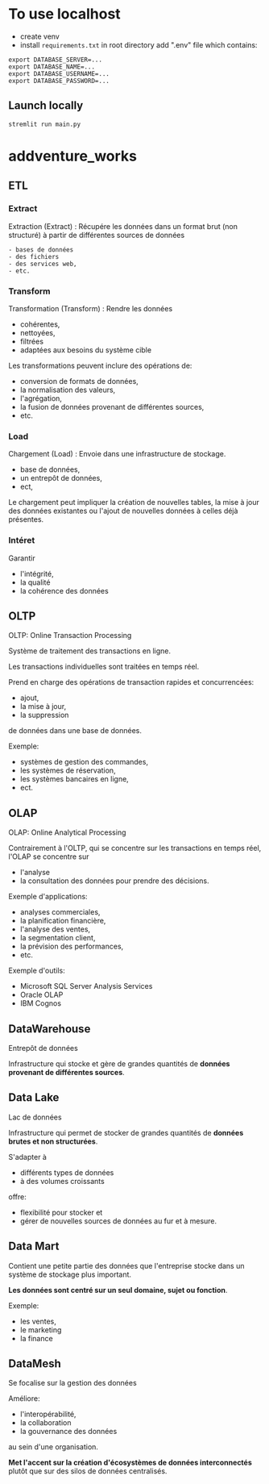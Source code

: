 # To use localhost

- create venv
- install `requirements.txt`
  in root directory add ".env" file which contains:

```
export DATABASE_SERVER=...
export DATABASE_NAME=...
export DATABASE_USERNAME=...
export DATABASE_PASSWORD=...
```

## Launch locally

```
stremlit run main.py
```

# addventure_works

## ETL

### Extract

Extraction (Extract) : Récupére les données dans un format brut (non structuré) à partir de différentes sources de données

    - bases de données
    - des fichiers
    - des services web,
    - etc.

### Transform

Transformation (Transform) : Rendre les données

- cohérentes,
- nettoyées,
- filtrées
- adaptées aux besoins du système cible

Les transformations peuvent inclure des opérations de:

- conversion de formats de données,
- la normalisation des valeurs,
- l'agrégation,
- la fusion de données provenant de différentes sources,
- etc.

### Load

Chargement (Load) : Envoie dans une infrastructure de stockage.

- base de données,
- un entrepôt de données,
- ect,

Le chargement peut impliquer la création de nouvelles tables, la mise à jour des données existantes ou l'ajout de nouvelles données à celles déjà présentes.

### Intéret

Garantir

- l'intégrité,
- la qualité
- la cohérence des données

## OLTP

OLTP: Online Transaction Processing

Système de traitement des transactions en ligne.

Les transactions individuelles sont traitées en temps réel.

Prend en charge des opérations de transaction rapides et concurrencées:

- ajout,
- la mise à jour,
- la suppression

de données dans une base de données.

Exemple:

- systèmes de gestion des commandes,
- les systèmes de réservation,
- les systèmes bancaires en ligne,
- ect.

## OLAP

OLAP: Online Analytical Processing

Contrairement à l'OLTP, qui se concentre sur les transactions en temps réel, l'OLAP se concentre sur

- l'analyse
- la consultation
  des données pour prendre des décisions.

Exemple d'applications:

- analyses commerciales,
- la planification financière,
- l'analyse des ventes,
- la segmentation client,
- la prévision des performances,
- etc.

Exemple d'outils:

- Microsoft SQL Server Analysis Services
- Oracle OLAP
- IBM Cognos

## DataWarehouse

Entrepôt de données

Infrastructure qui stocke et gère de grandes quantités de **données provenant de différentes sources**.

## Data Lake

Lac de données

Infrastructure qui permet de stocker de grandes quantités de **données brutes et non structurées**.

S'adapter à

- différents types de données
- à des volumes croissants

offre:

- flexibilité pour stocker et
- gérer de nouvelles sources de données au fur et à mesure.

## Data Mart

Contient une petite partie des données que l'entreprise stocke dans un système de stockage plus important.

**Les données sont centré sur un seul domaine, sujet ou fonction**.

Exemple:

- les ventes,
- le marketing
- la finance

## DataMesh

Se focalise sur la gestion des données

Améliore:

- l'interopérabilité,
- la collaboration
- la gouvernance des données

au sein d'une organisation.

**Met l'accent sur la création d'écosystèmes de données interconnectés** plutôt que sur des silos de données centralisés.

